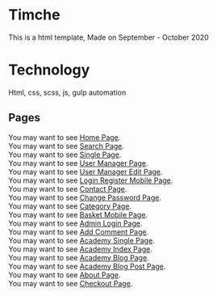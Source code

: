 # Timche
This is a html template, Made on September - October 2020

# Technology
Html, css, scss, js, gulp automation

## Pages
You may want to see [Home Page](https://shayan-ghzl.github.io/timche/index.html).<br />
You may want to see [Search Page](https://shayan-ghzl.github.io/timche/search.html).<br />
You may want to see [Single Page](https://shayan-ghzl.github.io/timche/single.html).<br />
You may want to see [User Manager Page](https://shayan-ghzl.github.io/timche/user-manager.html).<br />
You may want to see [User Manager Edit Page](https://shayan-ghzl.github.io/timche/user-manager-edit.html).<br />
You may want to see [Login Register Mobile Page](https://shayan-ghzl.github.io/timche/login-register-mobile-page.html).<br />
You may want to see [Contact Page](https://shayan-ghzl.github.io/timche/contact-us.html).<br />
You may want to see [Change Password Page](https://shayan-ghzl.github.io/timche/change-password.html).<br />
You may want to see [Category Page](https://shayan-ghzl.github.io/timche/category.html).<br />
You may want to see [Basket Mobile Page](https://shayan-ghzl.github.io/timche/basket-mobile-page.html).<br />
You may want to see [Admin Login Page](https://shayan-ghzl.github.io/timche/admin-login.html).<br />
You may want to see [Add Comment Page](https://shayan-ghzl.github.io/timche/add-comment.html).<br />
You may want to see [Academy Single Page](https://shayan-ghzl.github.io/timche/academy-single.html).<br />
You may want to see [Academy Index Page](https://shayan-ghzl.github.io/timche/academy-index.html).<br />
You may want to see [Academy Blog Page](https://shayan-ghzl.github.io/timche/academy-blog.html).<br />
You may want to see [Academy Blog Post Page](https://shayan-ghzl.github.io/timche/academy-blog-post.html).<br />
You may want to see [About Page](https://shayan-ghzl.github.io/timche/about-us.html).<br />
You may want to see [Checkout Page](https://shayan-ghzl.github.io/timche/checkout.html).<br />